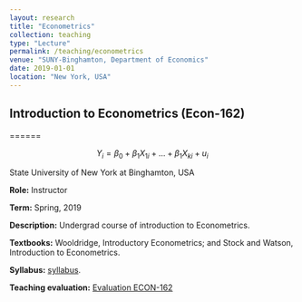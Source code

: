 ```yaml
---
layout: research
title: "Econometrics"
collection: teaching
type: "Lecture"
permalink: /teaching/econometrics
venue: "SUNY-Binghamton, Department of Economics"
date: 2019-01-01
location: "New York, USA"
---
```


## Introduction to Econometrics (Econ-162)
======

$$Y_i=\beta_0+\beta_1X_{1i}+...+\beta_1X_{ki}+u_i$$

State University of New York at Binghamton, USA

**Role:** Instructor

**Term:** Spring, 2019

**Description:** Undergrad course of introduction to Econometrics.

**Textbooks:** Wooldridge, Introductory Econometrics; and Stock and Watson, Introduction to Econometrics.

**Syllabus:** [syllabus]('').

**Teaching evaluation:** [Evaluation ECON-162]('')

